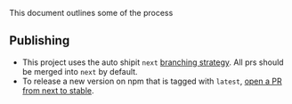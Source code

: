 This document outlines some of the process

## Publishing

- This project uses the auto shipit `next` [branching strategy](https://intuit.github.io/auto/docs/generated/shipit#next-branch-default). All prs should be merged into `next` by default.
- To release a new version on npm that is tagged with `latest`, [open a PR from next to stable](https://github.com/hydrosquall/storybook-addon-datadog-rum/compare/stable...next?expand=1).
